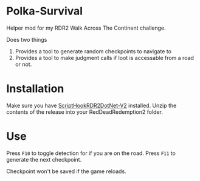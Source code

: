 # Polka-Survival
Helper mod for my RDR2 Walk Across The Continent challenge. 

Does two things
1. Provides a tool to generate random checkpoints to navigate to
2. Provides a tool to make judgment calls if loot is accessable from a road or not.

# Installation
Make sure you have [ScriptHookRDR2DotNet-V2](https://github.com/Halen84/ScriptHookRDR2DotNet-V2) installed.
Unzip the contents of the release into your RedDeadRedemption2 folder. 

# Use
Press `F10` to toggle detection for if you are on the road.
Press `F11` to generate the next checkpoint. 

Checkpoint won't be saved if the game reloads.
